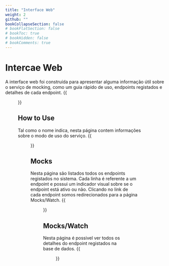 ```yaml
---
title: "Interface Web"
weight: 2
github: ""
bookCollapseSection: false
# bookFlatSection: false
# bookToc: true
# bookHidden: false
# bookComments: true
---
```

# Intercae Web
A interface web foi construída para apresentar alguma informação útil sobre o serviço de mocking, como um guia rápido de uso, endpoints registados e detalhes de cada endpoint.
{{<figure src="/images/mock-api/homepage.png">}}

## How to Use
Tal como o nome indica, nesta página contem informações sobre o modo de uso do serviço.
{{<figure src="/images/mock-api/howtouse.png">}}

## Mocks
Nesta página são listados todos os endpoints registados no sistema. Cada linha é referente a um endpoint e possui um indicador visual sobre se o endpoint está ativo ou não. Clicando no link de cada endpoint somos redirecionados para a página Mocks/Watch.
{{<figure src="/images/mock-api/mocks.png">}}

## Mocks/Watch
Nesta página é possivel ver todos os detalhes do endpoint registados na base de dados.
{{<figure src="/images/mock-api/mocks-watch.png">}}